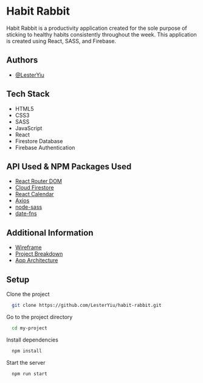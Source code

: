 
# Habit Rabbit


Habit Rabbit is a productivity application created for the sole purpose of sticking to healthy habits consistently throughout the week. This application is created using React, SASS, and Firebase.


## Authors

- [@LesterYiu](https://github.com/LesterYiu)

## Tech Stack

- HTML5
- CSS3
- SASS
- JavaScript
- React
- Firestore Database
- Firebase Authentication

## API Used & NPM Packages Used
- [React Router DOM](https://www.npmjs.com/package/react-router-dom)
- [Cloud Firestore](https://firebase.google.com/docs/firestore)
- [React Calendar](https://www.npmjs.com/package/react-calendar)
- [Axios](https://www.npmjs.com/package/axios)
- [node-sass](https://www.npmjs.com/package/node-sass)
- [date-fns](https://www.npmjs.com/package/date-fns)

## Additional Information

- [Wireframe](https://www.figma.com/file/cbfrwelKaoncfMkMSXqm5L/Productivity-App?node-id=0%3A1)
- [Project Breakdown](https://docs.google.com/document/d/1nDkiBIMwrB4UZc3AlbGazboqGq_I3uKY5P3Y8u3uVaE/edit?usp=sharing)
- [App Architecture](https://www.figma.com/file/nanDFZaWZYeTuLiIs9zS4j/Habit-Rabbit?node-id=0%3A1)

## Setup

Clone the project

```bash
  git clone https://github.com/LesterYiu/habit-rabbit.git
```

Go to the project directory

```bash
  cd my-project
```

Install dependencies

```bash
  npm install
```

Start the server

```bash
  npm run start
```
